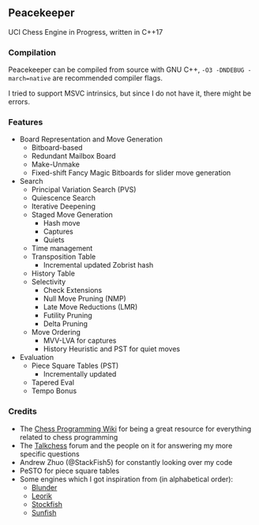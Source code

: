 ## Peacekeeper

UCI Chess Engine in Progress, written in C++17

### Compilation

Peacekeeper can be compiled from source with GNU C++, `-O3 -DNDEBUG -march=native` are recommended compiler flags.

I tried to support MSVC intrinsics, but since I do not have it, there might be errors.

### Features

- Board Representation and Move Generation
    - Bitboard-based
    - Redundant Mailbox Board
    - Make-Unmake
    - Fixed-shift Fancy Magic Bitboards for slider move generation
- Search
    - Principal Variation Search (PVS)
    - Quiescence Search
    - Iterative Deepening
    - Staged Move Generation
        - Hash move
        - Captures
        - Quiets
    - Time management
    - Transposition Table
        - Incremental updated Zobrist hash
    - History Table
    - Selectivity
        - Check Extensions
        - Null Move Pruning (NMP)
        - Late Move Reductions (LMR)
        - Futility Pruning
        - Delta Pruning
    - Move Ordering
        - MVV-LVA for captures
        - History Heuristic and PST for quiet moves
- Evaluation
    - Piece Square Tables (PST)
        - Incrementally updated
    - Tapered Eval
    - Tempo Bonus

### Credits

- The [Chess Programming Wiki](https://www.chessprogramming.org) for being a great resource for everything related to chess programming
- The [Talkchess](https://talkchess.com) forum and the people on it for answering my more specific questions
- Andrew Zhuo (@StackFish5) for constantly looking over my code
- PeSTO for piece square tables
- Some engines which I got inspiration from (in alphabetical order):
    - [Blunder](https://github.com/algerbrex/blunder)
    - [Leorik](https://github.com/lithander/Leorik)
    - [Stockfish](https://github.com/official-stockfish/Stockfish)
    - [Sunfish](https://github.com/thomasahle/sunfish)

